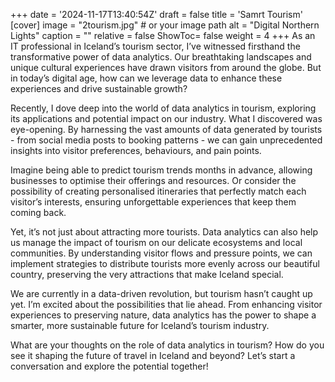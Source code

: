 +++
date = '2024-11-17T13:40:54Z'
draft = false
title = 'Samrt Tourism'
[cover]
image = "2tourism.jpg"  # or your image path
alt = "Digital Northern Lights"
caption = ""
relative = false
ShowToc= false
weight = 4
+++
As an IT professional in Iceland’s tourism sector, I’ve witnessed firsthand the transformative power of data analytics. Our breathtaking landscapes and unique cultural experiences have drawn visitors from around the globe. But in today’s digital age, how can we leverage data to enhance these experiences and drive sustainable growth?

Recently, I dove deep into the world of data analytics in tourism, exploring its applications and potential impact on our industry. What I discovered was eye-opening. By harnessing the vast amounts of data generated by tourists - from social media posts to booking patterns - we can gain unprecedented insights into visitor preferences, behaviours, and pain points.

Imagine being able to predict tourism trends months in advance, allowing businesses to optimise their offerings and resources. Or consider the possibility of creating personalised itineraries that perfectly match each visitor’s interests, ensuring unforgettable experiences that keep them coming back.

Yet, it’s not just about attracting more tourists. Data analytics can also help us manage the impact of tourism on our delicate ecosystems and local communities. By understanding visitor flows and pressure points, we can implement strategies to distribute tourists more evenly across our beautiful country, preserving the very attractions that make Iceland special.

We are currently in a data-driven revolution, but tourism hasn’t caught up yet. I’m excited about the possibilities that lie ahead. From enhancing visitor experiences to preserving nature, data analytics has the power to shape a smarter, more sustainable future for Iceland’s tourism industry.

What are your thoughts on the role of data analytics in tourism? How do you see it shaping the future of travel in Iceland and beyond? Let’s start a conversation and explore the potential together!